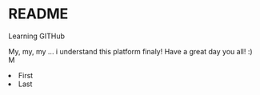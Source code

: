 # README
Learning GITHub

My, my, my ... i understand this platform finaly! 
Have a great day you all! :) M 

<li>First </li>
<li>Last </li>
